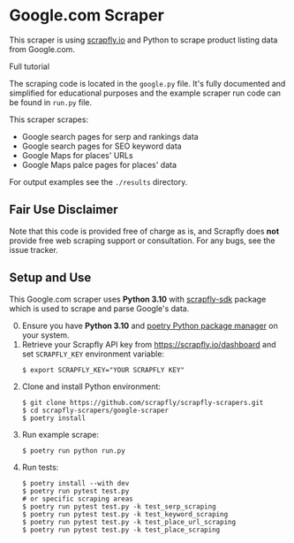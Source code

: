 # Google.com Scraper

This scraper is using [scrapfly.io](https://scrapfly.io/) and Python to scrape product listing data from Google.com. 

Full tutorial 

The scraping code is located in the `google.py` file. It's fully documented and simplified for educational purposes and the example scraper run code can be found in `run.py` file.

This scraper scrapes:
- Google search pages for serp and rankings data
- Google search pages for SEO keyword data
- Google Maps for places' URLs
- Google Maps palce pages for places' data

For output examples see the `./results` directory.

## Fair Use Disclaimer

Note that this code is provided free of charge as is, and Scrapfly does __not__ provide free web scraping support or consultation. For any bugs, see the issue tracker.

## Setup and Use

This Google.com scraper uses __Python 3.10__ with [scrapfly-sdk](https://pypi.org/project/scrapfly-sdk/) package which is used to scrape and parse Google's data.

0. Ensure you have __Python 3.10__ and [poetry Python package manager](https://python-poetry.org/docs/#installation) on your system.
1. Retrieve your Scrapfly API key from <https://scrapfly.io/dashboard> and set `SCRAPFLY_KEY` environment variable:
    ```shell
    $ export SCRAPFLY_KEY="YOUR SCRAPFLY KEY"
    ```
2. Clone and install Python environment:
    ```shell
    $ git clone https://github.com/scrapfly/scrapfly-scrapers.git
    $ cd scrapfly-scrapers/google-scraper
    $ poetry install
    ```
3. Run example scrape:
    ```shell
    $ poetry run python run.py
    ```
4. Run tests:
    ```shell
    $ poetry install --with dev
    $ poetry run pytest test.py
    # or specific scraping areas
    $ poetry run pytest test.py -k test_serp_scraping
    $ poetry run pytest test.py -k test_keyword_scraping
    $ poetry run pytest test.py -k test_place_url_scraping    
    $ poetry run pytest test.py -k test_place_scraping
    ```
